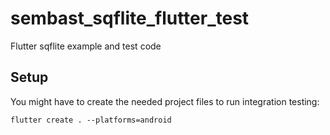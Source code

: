 # sembast_sqflite_flutter_test

Flutter sqflite example and test code

## Setup

You might have to create the needed project files to run integration testing:

```shell
flutter create . --platforms=android
```